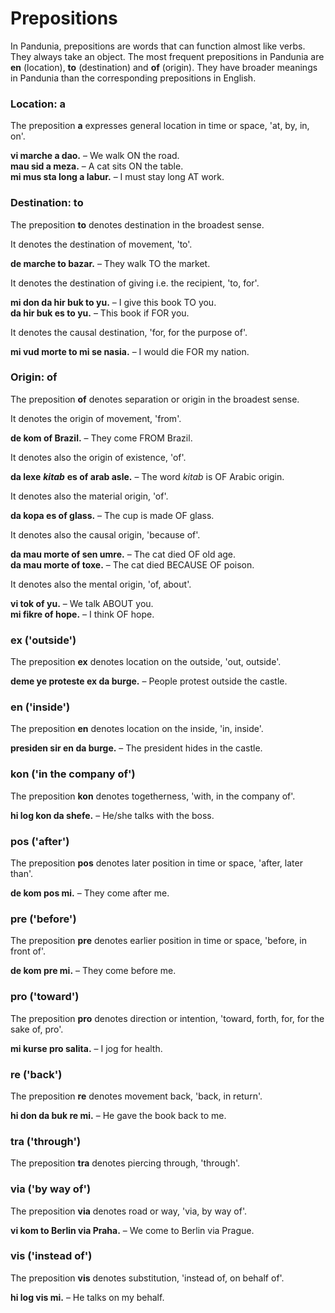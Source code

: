 
# Prepositions

In Pandunia, prepositions are words that can function almost like verbs.
They always take an object.
The most frequent prepositions in Pandunia are
**en**
(location),
**to**
(destination) and
**of**
(origin).
They have broader meanings in Pandunia than the corresponding prepositions in English.

### Location: a

The preposition
**a**
expresses general location in time or space, 'at, by, in, on'.

**vi marche a dao.**
– We walk ON the road.  
**mau sid a meza.**
– A cat sits ON the table.  
**mi mus sta long a labur.**
– I must stay long AT work.

### Destination: to

The preposition
**to**
denotes destination in the broadest sense.

It denotes the destination of movement, 'to'.

**de marche to bazar.**
– They walk TO the market.

It denotes the destination of giving i.e. the recipient, 'to, for'.

**mi don da hir buk to yu.**
– I give this book TO you.  
**da hir buk es to yu.**
– This book if FOR you.

It denotes the causal destination, 'for, for the purpose of'.

**mi vud morte to mi se nasia.**
– I would die FOR my nation.

### Origin: of

The preposition
**of**
denotes separation or origin in the broadest sense.

It denotes the origin of movement, 'from'.

**de kom of Brazil.**
– They come FROM Brazil.

It denotes also the origin of existence, 'of'.

**da lexe** ***kitab*** **es of arab asle.**
– The word *kitab* is OF Arabic origin.

It denotes also the material origin, 'of'.

**da kopa es of glass.**
– The cup is made OF glass.

It denotes also the causal origin, 'because of'.

**da mau morte of sen umre.**
– The cat died OF old age.  
**da mau morte of toxe.**
– The cat died BECAUSE OF poison.

It denotes also the mental origin, 'of, about'.

**vi tok of yu.**
– We talk ABOUT you.  
**mi fikre of hope.**
– I think OF hope.


### ex ('outside')

The preposition
**ex**
denotes location on the outside, 'out, outside'.

**deme ye proteste ex da burge.**
– People protest outside the castle.

### en ('inside')

The preposition
**en**
denotes location on the inside, 'in, inside'.

**presiden sir en da burge.**
– The president hides in the castle.

### kon ('in the company of')

The preposition
**kon**
denotes togetherness, 'with, in the company of'.

**hi log kon da shefe.**
– He/she talks with the boss.

### pos ('after')

The preposition
**pos**
denotes later position in time or space, 'after, later than'.

**de kom pos mi.**
– They come after me.

### pre ('before')

The preposition
**pre**
denotes earlier position in time or space, 'before, in front of'.

**de kom pre mi.**
– They come before me.

### pro ('toward')

The preposition
**pro**
denotes direction or intention, 'toward, forth, for, for the sake of, pro'.

**mi kurse pro salita.**
– I jog for health.

### re ('back')

The preposition
**re**
denotes movement back, 'back, in return'.

**hi don da buk re mi.**
– He gave the book back to me.

### tra ('through')

The preposition
**tra**
denotes piercing through, 'through'.

### via ('by way of')

The preposition
**via**
denotes road or way, 'via, by way of'.

**vi kom to Berlin via Praha.**
– We come to Berlin via Prague.

### vis ('instead of')

The preposition
**vis**
denotes substitution, 'instead of, on behalf of'.

**hi log vis mi.**
– He talks on my behalf.

